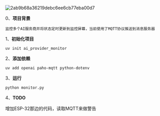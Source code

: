 ![2ab9b68a36219debc6ee6cb77eba00d7](https://github.com/user-attachments/assets/67bd5cae-01cb-475d-b4d2-22941fcbe356)


0、**项目背景**
    
    监控多个AI服务商并将状态定时更新到监控屏幕，当前使用了MQTT协议推送到消息服务器

1、**初始化项目**

    uv init ai_provider_monitor



2、**添加依赖**

    uv add openai paho-mqtt python-dotenv


3、**运行**

    python monitor.py


4、**TODO**

增加ESP-32那边的代码，读取MQTT来做警告

